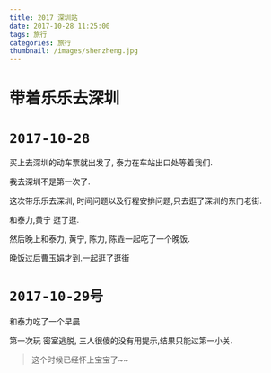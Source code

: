 ```yaml
---
title: 2017 深圳站
date: 2017-10-28 11:25:00
tags: 旅行
categories: 旅行
thumbnail: /images/shenzheng.jpg
---
```


# 带着乐乐去深圳

<!--more-->

# `2017-10-28` 

买上去深圳的动车票就出发了, 泰力在车站出口处等着我们.

我去深圳不是第一次了.


这次带乐乐去深圳, 时间问题以及行程安排问题,只去逛了深圳的东门老街.

和泰力,黄宁 逛了逛.

然后晚上和泰力, 黄宁, 陈力, 陈垚一起吃了一个晚饭.

晚饭过后曹玉娟才到.一起逛了逛街

# `2017-10-29号`

和泰力吃了一个早晨

第一次玩 密室逃脱, 三人很傻的没有用提示,结果只能过第一小关.

> 这个时候已经怀上宝宝了~~